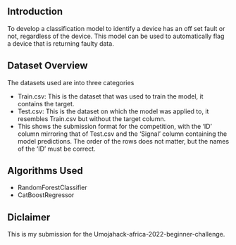 ## Introduction
To develop a classification model to identify a device has an off set fault or not, regardless of the device. This model can be used to automatically flag a device that is returning faulty data.

## Dataset Overview
The datasets used are into three categories
- Train.csv: This is the dataset that was used to train the model, it contains the target.
- Test.csv: This is the dataset on which the model was applied to, it resembles Train.csv but without the target column.
- This shows the submission format for the competition, with the ‘ID’ column mirroring that of Test.csv and the ‘Signal’ column containing the model predictions. The order of the rows does not matter, but the names of the ‘ID’ must be correct.

## Algorithms Used
- RandomForestClassifier
- CatBoostRegressor

## Diclaimer
This is my submission for the Umojahack-africa-2022-beginner-challenge.

